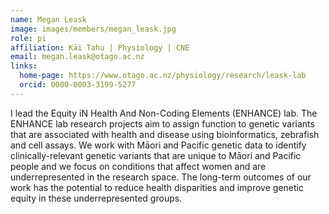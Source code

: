 ```yaml
---
name: Megan Leask
image: images/members/megan_leask.jpg
role: pi
affiliation: Kāi Tahu | Physiology | CNE
email: megan.leask@otago.ac.nz
links:
  home-page: https://www.otago.ac.nz/physiology/research/leask-lab
  orcid: 0000-0003-3199-5277
---
```


I lead the Equity iN Health And Non-Coding Elements (ENHANCE) lab. The ENHANCE lab research projects aim to assign function to genetic variants that are associated with health and disease using bioinformatics, zebrafish and cell assays. We work with Māori and Pacific genetic data to identify clinically-relevant genetic variants that are unique to Māori and Pacific people and we focus on conditions that affect women and are underrepresented in the research space. The long-term outcomes of our work has the potential to reduce health disparities and improve genetic equity in these underrepresented groups.
